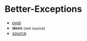 # Better-Exceptions

- [pypi](https://pypi.org/project/better-exceptions/)
- ~~docs~~ <small>(see source)</small>
- [source](https://github.com/Qix-/better-exceptions)
